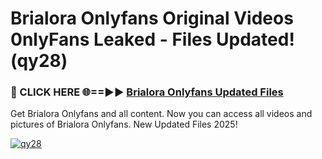 # Brialora Onlyfans Original Videos 0nlyFans Leaked - Files Updated! (qy28)

<h3>🔴 CLICK HERE 🌐==►► <a href="https://tinyurl.com/ehrbuxhb" rel="nofollow">Brialora Onlyfans Updated Files</a></h3>

Get Brialora Onlyfans and all content. Now you can access all videos and pictures of Brialora Onlyfans. New Updated Files 2025!

[![qy28](https://i.imgur.com/lVYEuWS.gif)](https://tinyurl.com/ehrbuxhb)

